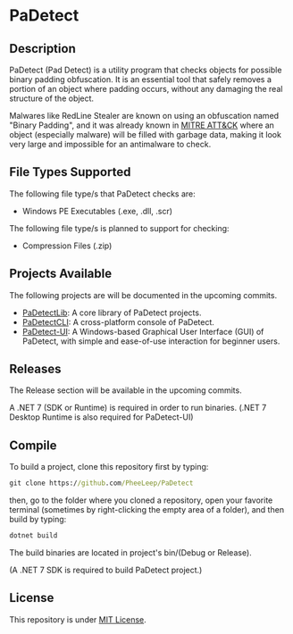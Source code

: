 # PaDetect

## Description
PaDetect (Pad Detect) is a utility program that checks objects for possible binary
padding obfuscation. It is an essential tool that safely removes a
portion of an object where padding occurs, without any damaging the real
structure of the object.

Malwares like RedLine Stealer are known on using an obfuscation named "Binary 
Padding", and it was already known in [MITRE ATT&CK](https://attack.mitre.org/techniques/T1027/001/) where an object (especially malware)
will be filled with garbage data, making it look very large and
impossible for an antimalware to check.

## File Types Supported
The following file type/s that PaDetect checks are:

- Windows PE Executables (.exe, .dll, .scr)

The following file type/s is planned to support for checking:

- Compression Files (.zip)

## Projects Available
The following projects are will be documented in the upcoming commits.
- [PaDetectLib](https://github.com/PheeLeep/PaDetect/tree/master/PaDetectLib): A core
library of PaDetect projects.
- [PaDetectCLI](https://github.com/PheeLeep/PaDetect/tree/master/PaDetectCLI): A cross-platform console of PaDetect.
- [PaDetect-UI](https://github.com/PheeLeep/PaDetect/tree/master/PaDetect-UI): A Windows-based Graphical User Interface (GUI) of PaDetect,
with simple and ease-of-use interaction for beginner users.

## Releases
The Release section will be available in the upcoming commits. 

A .NET 7 (SDK or Runtime) is required in order to run binaries. (.NET 7 Desktop Runtime is also required for PaDetect-UI)

## Compile
To build a project, clone this repository first by typing:
```cmd
git clone https://github.com/PheeLeep/PaDetect
```
then, go to the folder where you cloned a repository, open your favorite terminal (sometimes by right-clicking the empty area
of a folder), and then build by typing:
```cmd
dotnet build
```

The build binaries are located in project's bin/(Debug or Release).

(A .NET 7 SDK is required to build PaDetect project.)
## License
This repository is under [MIT License](https://github.com/PheeLeep/PaDetect/blob/master/LICENSE.txt).
